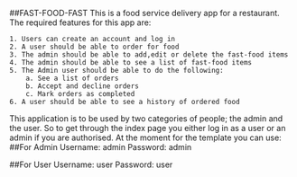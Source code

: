 ##FAST-FOOD-FAST
This is a food service delivery app for a restaurant.
The required features for this app are:
```
1. Users can create an account and log in
2. A user should be able to order for food
3. The admin should be able to add,edit or delete the fast-food items
4. The admin should be able to see a list of fast-food items
5. The Admin user should be able to do the following:
    a. See a list of orders
    b. Accept and decline orders
    c. Mark orders as completed
6. A user should be able to see a history of ordered food
```

This application is to be used by two categories of people; the admin and the user. So to get through the index page you either log in as a user or an admin if you are authorised.
At the moment for the template you can use:
##For Admin
 Username: admin
 Password: admin

 ##For User
 Username: user
 Password: user
